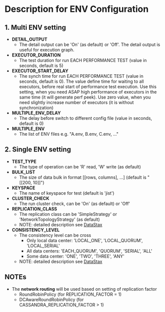 # Description for ENV Configuration

## 1. Multi ENV setting

 - **DETAIL_OUTPUT**
   - The detail output can be 'On' (as default) or 'Off'. The detail output is
     useful for execution graph.
 - **EXECUTOR_DURATION**
   - The test duration for run EACH PERFORMANCE TEST (value in seconds, default is 5)
 - **EXECUTOR_START_DELAY**
   - The synch time for run EACH PERFORMANCE TEST (value in seconds, default is 0). The value
     define time for waiting to all executors, before real start of performance test execution. 
     Use this setting, when you need ASAP high performance of executors in the same time 
     (it will generate perf peek). Use zero value, when you need slightly increase number of
     executors (it is without synchronization)
 - **MULTIPLE_ENV_DELAY**
   - The delay before switch to different config file (value in seconds, default is 0)
 - **MULTIPLE_ENV**
   - The list of ENV files e.g. "A.env, B.env, C.env, ..."

## 2. Single ENV setting

 - **TEST_TYPE**
   - The type of operation can be 'R' read, 'W' write (as default) 
 - **BULK_LIST**
   - The size of data bulk in format [[rows, columns], ...] (default is "[[200, 10]]")
 - **KEYSPACE**
   - The name of keyspace for test (default is 'jist')
 - **CLUSTER_CHECK**
   - The run cluster check, can be 'On' (as default) or 'Off' 
 - **REPLICATION_CLASS**
   - The replication class can be 'SimpleStrategy' or 
     'NetworkTopologyStrategy' (as default)
   - NOTE: detailed description see [DataStax](https://docs.datastax.com/en/cassandra-oss/3.x/cassandra/architecture/archDataDistributeReplication.html)
 - **CONSISTENCY_LEVEL**
   - The consistency level can be cross
     - Only local data center: 'LOCAL_ONE', 'LOCAL_QUORUM', 'LOCAL_SERIAL' 
     - All data centers: 'EACH_QUORUM', 'QUORUM', 'SERIAL', 'ALL'
     - Some data center:  'ONE', 'TWO', 'THREE', 'ANY'
   - NOTE: detailed description see [DataStax](https://docs.datastax.com/en/cassandra-oss/3.0/cassandra/dml/dmlConfigConsistency.html)

 ## NOTEs
 - The **network routing** will be used based on setting of replication factor 
   - RoundRobinPolicy (for REPLICATION_FACTOR = 1)
   - DCAwareRoundRobinPolicy (for CASSANDRA_REPLICATION_FACTOR > 1)